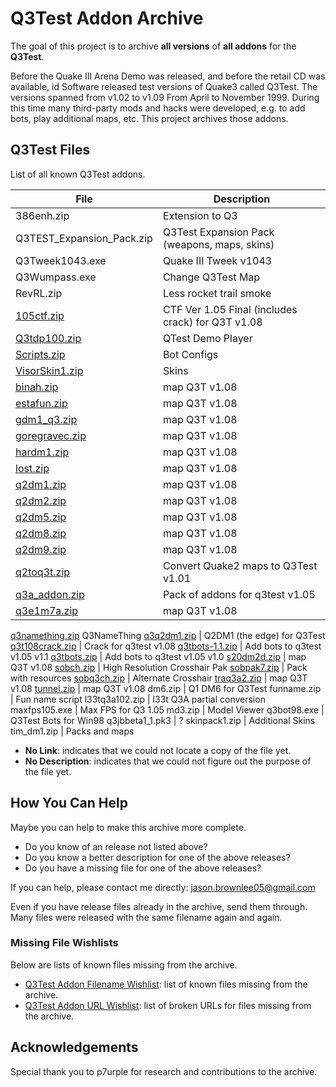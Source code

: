 # Q3Test Addon Archive

The goal of this project is to archive **all versions** of **all addons** for the **Q3Test**.

Before the Quake III Arena Demo was released, and before the retail CD was available, id Software released test versions of Quake3 called Q3Test. The versions spanned from v1.02 to v1.09 From April to November 1999. During this time many third-party mods and hacks were developed, e.g. to add bots, play additional maps, etc. This project archives those addons.

## Q3Test Files

List of all known Q3Test addons.

File | Description
--- | ---
386enh.zip | Extension to Q3
Q3TEST_Expansion_Pack.zip | Q3Test Expansion Pack (weapons, maps, skins)
Q3Tweek1043.exe | Quake III Tweek v1043
Q3Wumpass.exe | Change Q3Test Map
RevRL.zip | Less rocket trail smoke
[105ctf.zip](bin/105ctf.zip) | CTF Ver 1.05 Final (includes crack) for Q3T v1.08
[Q3tdp100.zip](bin/Q3tdp100.zip) | QTest Demo Player
[Scripts.zip](bin/Scripts.zip) | Bot Configs
[VisorSkin1.zip](bin/VisorSkin1.zip) | Skins
[binah.zip](bin/binah.zip) | map Q3T v1.08
[estafun.zip](bin/estafun.zip) | map Q3T v1.08
[gdm1_q3.zip](bin/gdm1_q3.zip) | map Q3T v1.08
[goregravec.zip](bin/goregravec.zip) | map Q3T v1.08
[hardm1.zip](bin/hardm1.zip) | map Q3T v1.08
[lost.zip](bin/lost.zip) | map Q3T v1.08
[q2dm1.zip](bin/q2dm1.zip) | map Q3T v1.08
[q2dm2.zip](bin/q2dm2.zip) | map Q3T v1.08
[q2dm5.zip](bin/q2dm5.zip) | map Q3T v1.08
[q2dm8.zip](bin/q2dm8.zip) | map Q3T v1.08
[q2dm9.zip](bin/q2dm9.zip) | map Q3T v1.08
[q2toq3t.zip](bin/q2toq3t.zip) | Convert Quake2 maps to Q3Test v1.01
[q3a_addon.zip](bin/q3a_addon.zip) | Pack of addons for q3test v1.05
[q3e1m7a.zip](bin/q3e1m7a.zip) | map Q3T v1.08
[q3namething.zip](bin/q3namething.zip) Q3NameThing
[q3q2dm1.zip](bin/q3q2dm1.zip) | Q2DM1 (the edge) for Q3Test
[q3t108crack.zip](bin/q3t108crack.zip) | Crack for q3test v1.08
[q3tbots-1.1.zip](bin/q3tbots-1.1.zip) | Add bots to q3test v1.05 v1.1
[q3tbots.zip](bin/q3tbots.zip) | Add bots to q3test v1.05 v1.0
[s20dm2d.zip](bin/s20dm2d.zip) | map Q3T v1.08
[sobch.zip](bin/sobch.zip) | High Resolution Crosshair Pak
[sobpak7.zip](sobpak7.zip) | Pack with resources
[sobq3ch.zip](bin/sobq3ch.zip) | Alternate Crosshair
[traq3a2.zip](bin/traq3a2.zip) | map Q3T v1.08
[tunnel.zip](bin/tunnel.zip) | map Q3T v1.08
dm6.zip | Q1 DM6 for Q3Test
funname.zip | Fun name script
l33tq3a102.zip | l33t Q3A partial conversion
maxfps105.exe | Max FPS for Q3 1.05
md3.zip | Model Viewer
q3bot98.exe | Q3Test Bots for Win98
q3jbbeta1_1.pk3 | ?
skinpack1.zip | Additional Skins
tim_dm1.zip | Packs and maps

* **No Link**: indicates that we could not locate a copy of the file yet.
* **No Description**: indicates that we could not figure out the purpose of the file yet.

## How You Can Help

Maybe you can help to make this archive more complete.

* Do you know of an release not listed above?
* Do you know a better description for one of the above releases?
* Do you have a missing file for one of the above releases?

If you can help, please contact me directly: jason.brownlee05@gmail.com

Even if you have release files already in the archive, send them through. Many files were released with the same filename again and again.

### Missing File Wishlists

Below are lists of known files missing from the archive.

* [Q3Test Addon Filename Wishlist](research/wishlist.txt): list of known files missing from the archive.
* [Q3Test Addon URL Wishlist](research/wishlist_urls.txt): list of broken URLs for files missing from the archive.

## Acknowledgements

Special thank you to p7urple for research and contributions to the archive.


